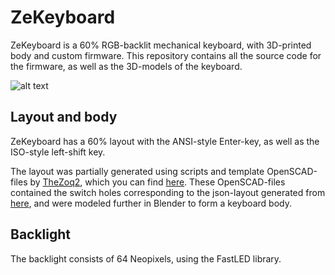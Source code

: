 # ZeKeyboard

ZeKeyboard is a 60% RGB-backlit mechanical keyboard, 
with 3D-printed body and custom firmware. This repository contains 
all the source code for the firmware, as well as the 3D-models of the keyboard.

![alt text](https://github.com/malcx95/ZeKeyboard/blob/master/images/keyboard_usage.JPG)

## Layout and body

ZeKeyboard has a 60% layout with the ANSI-style Enter-key, as well as the ISO-style
left-shift key.

The layout was partially generated using scripts and 
template OpenSCAD-files by [TheZoq2](https://github.com/TheZoq2/), which
you can find [here](https://github.com/TheZoq2/Keyboard). These OpenSCAD-files
contained the switch holes corresponding to the json-layout generated from [here](http://www.keyboard-layout-editor.com/), and were modeled further in Blender to form a keyboard
body.

## Backlight

The backlight consists of 64 Neopixels, using the FastLED library.

